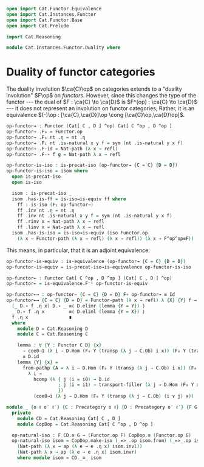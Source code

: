 ```agda
open import Cat.Functor.Equivalence
open import Cat.Instances.Functor
open import Cat.Functor.Base
open import Cat.Prelude

import Cat.Reasoning

module Cat.Instances.Functor.Duality where
```

# Duality of functor categories

The duality involution $\ca{C}\op$ on categories extends to a "duality
involution" $F\op$ on _functors_. However, since this changes the type
of the functor --- the dual of $F : \ca{C} \to \ca{D}$ is $F^{op} : \ca{C}
\to \ca{D}$ --- it does not represent an involution on functor
categories; Rather, it is an equivalence $(-)\op : [\ca{C},\ca{D}]\op
\cong [\ca{C}\op,\ca{D}\op]$.

<!--
```agda
private variable
  o ℓ : Level
  C D : Precategory o ℓ

open Functor
open _=>_
```
-->

```agda
op-functor→ : Functor (Cat[ C , D ] ^op) Cat[ C ^op , D ^op ]
op-functor→ .F₀ = Functor.op
op-functor→ .F₁ nt .η = nt .η
op-functor→ .F₁ nt .is-natural x y f = sym (nt .is-natural y x f)
op-functor→ .F-id = Nat-path (λ x → refl)
op-functor→ .F-∘ f g = Nat-path λ x → refl

op-functor-is-iso : is-precat-iso (op-functor→ {C = C} {D = D})
op-functor-is-iso = isom where
  open is-precat-iso
  open is-iso

  isom : is-precat-iso _
  isom .has-is-ff = is-iso→is-equiv ff where
    ff : is-iso (F₁ op-functor→)
    ff .inv nt .η = nt .η
    ff .inv nt .is-natural x y f = sym (nt .is-natural y x f)
    ff .rinv x = Nat-path λ x → refl
    ff .linv x = Nat-path λ x → refl
  isom .has-is-iso = is-iso→is-equiv (iso Functor.op
    (λ x → Functor-path (λ x → refl) (λ x → refl)) (λ x → F^op^op≡F))
```

This means, in particular, that it is an adjoint equivalence:

```agda
op-functor-is-equiv : is-equivalence (op-functor→ {C = C} {D = D})
op-functor-is-equiv = is-precat-iso→is-equivalence op-functor-is-iso

op-functor← : Functor Cat[ C ^op , D ^op ] (Cat[ C , D ] ^op)
op-functor← = is-equivalence.F⁻¹ op-functor-is-equiv

op-functor←→ : op-functor← {C = C} {D = D} F∘ op-functor→ ≡ Id
op-functor←→ {C = C} {D = D} = Functor-path (λ x → refl) λ {X} {Y} f → Nat-path λ x →
  (_ D.∘ f .η x) D.∘ _ ≡⟨ D.elimr (lemma {Y = Y}) ⟩
  _ D.∘ f .η x         ≡⟨ D.eliml (lemma {Y = X}) ⟩
  f .η x               ∎
  where
    module D = Cat.Reasoning D
    module C = Cat.Reasoning C

    lemma : ∀ {Y : Functor C D} {x}
      → coe0→1 (λ i → D.Hom (F₀ Y (transp (λ j → C.Ob) i x)) (F₀ Y (transp (λ j → C.Ob) i x))) D.id
      ≡ D.id
    lemma {Y} {x} =
      from-pathp {A = λ i → D.Hom (F₀ Y (transp (λ j → C.Ob) i x)) (F₀ Y (transp (λ j → C.Ob) i x))}
        λ i →
          hcomp (λ { j (i = i0) → D.id
                   ; j (i = i1) → transport-filler (λ j → D.Hom (F₀ Y x) (F₀ Y x)) D.id (~ j)
                   })
          (coe0→i (λ j → D.Hom (F₀ Y (transp (λ j → C.Ob) (i ∨ j) x)) (F₀ Y (transp (λ j → C.Ob) (i ∨ j) x))) i D.id)

module _ {o ℓ o′ ℓ′} {C : Precategory o ℓ} {D : Precategory o′ ℓ′} {F G : Functor C D} where
  private
    module CD = Cat.Reasoning Cat[ C , D ]
    module CopDop = Cat.Reasoning Cat[ C ^op , D ^op ]

  op-natural-iso : F CD.≅ G → (Functor.op F) CopDop.≅ (Functor.op G)
  op-natural-iso isom = CopDop.make-iso (_=>_.op isom.from) (_=>_.op isom.to)
    (Nat-path (λ x → ap (λ e → e .η x) isom.invl))
    (Nat-path λ x → ap (λ e → e .η x) isom.invr)
    where module isom = CD._≅_ isom
```
